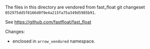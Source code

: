 The files in this directory are vendored from fast_float
git changeset `052975dd5f8166d0f9e4a215fa75a349d5985b91`.

See https://github.com/fastfloat/fast_float

Changes:
- enclosed in `arrow_vendored` namespace.
